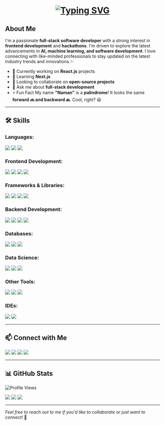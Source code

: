 <div align="center">
  <h1>
    <a href="https://git.io/typing-svg">
      <img src="https://readme-typing-svg.demolab.com?font=Fira+Code&weight=700&size=32&duration=4000&pause=1000&color=fc8a60&center=true&vCenter=true&random=false&width=435&lines=Hi+there!+I'm+Naman;Welcome+to+my+GitHub!" alt="Typing SVG" />
    </a>
  </h1>
</div>

## About Me

I'm a passionate **full-stack software developer** with a strong interest in **frontend development** and **hackathons**. I'm driven to explore the latest advancements in **AI, machine learning, and software development**. I love connecting with like-minded professionals to stay updated on the latest industry trends and innovations.✨

- 🔭 Currently working on **React.js** projects  
- 🌱 Learning **Next.js**  
- 👯 Looking to collaborate on **open-source projects**  
- 💬 Ask me about **full-stack development**
- ⚡ Fun Fact My name **"Naman"** is a **palindrome**! It looks the same **forward 🔜 and backward 🔙**. Cool, right? 😃
  
---

## 🛠️ Skills  

### **Languages:**  
<p align="left">
  <img src="https://img.shields.io/badge/C-00599C?style=for-the-badge&logo=c&logoColor=white" />  
  <img src="https://img.shields.io/badge/C++-00599C?style=for-the-badge&logo=c%2B%2B&logoColor=white" /> 
  <img src="https://img.shields.io/badge/Python-3776AB?style=for-the-badge&logo=python&logoColor=white" />
</p>

### **Frontend Development:**  
<p align="left">
  <img src="https://img.shields.io/badge/HTML5-E34F26?style=for-the-badge&logo=html5&logoColor=white" />  
  <img src="https://img.shields.io/badge/CSS3-1572B6?style=for-the-badge&logo=css3&logoColor=white" />  
  <img src="https://img.shields.io/badge/JavaScript-F7DF1E?style=for-the-badge&logo=javascript&logoColor=black" />  
  <img src="https://img.shields.io/badge/TypeScript-3178C6?style=for-the-badge&logo=typescript&logoColor=white" />
</p>

### **Frameworks & Libraries:**  
<p align="left">
  <img src="https://img.shields.io/badge/React-61DAFB?style=for-the-badge&logo=react&logoColor=white" />
  <img src="https://img.shields.io/badge/Next.js-000000?style=for-the-badge&logo=nextdotjs&logoColor=white" />
  <img src="https://img.shields.io/badge/Bootstrap-563D7C?style=for-the-badge&logo=bootstrap&logoColor=white" />
  <img src="https://img.shields.io/badge/Tailwind_CSS-38B2AC?style=for-the-badge&logo=tailwind-css&logoColor=white" />
</p>

### **Backend Development:**  
<p align="left">
  <img src="https://img.shields.io/badge/Node.js-339933?style=for-the-badge&logo=nodedotjs&logoColor=white" />  
  <img src="https://img.shields.io/badge/Express.js-404D59?style=for-the-badge" />  
  <img src="https://img.shields.io/badge/FastAPI-005571?style=for-the-badge&logo=fastapi" />
  <img src="https://img.shields.io/badge/Flask-000000?style=for-the-badge&logo=flask&logoColor=white" />
</p>

### **Databases:**  
<p align="left">
  <img src="https://img.shields.io/badge/MySQL-4479A1.svg?style=for-the-badge&logo=mysql&logoColor=white" />
  <img src="https://img.shields.io/badge/Prisma-3982CE?style=for-the-badge&logo=Prisma&logoColor=white" />
  <img src="https://img.shields.io/badge/PostgreSQL-316192.svg?style=for-the-badge&logo=postgresql&logoColor=white" />
</p>

### **Data Science:**  
<p align="left">
  <img src="https://img.shields.io/badge/NumPy-013243.svg?style=for-the-badge&logo=numpy&logoColor=white" />
  <img src="https://img.shields.io/badge/Pandas-150458.svg?style=for-the-badge&logo=pandas&logoColor=white" />
  <img src="https://img.shields.io/badge/Matplotlib-ffffff.svg?style=for-the-badge&logo=Matplotlib&logoColor=black" />
</p>

### **Other Tools:**  
<p align="left">
  <img src="https://img.shields.io/badge/Docker-0db7ed.svg?style=for-the-badge&logo=docker&logoColor=white" />
  <img src="https://img.shields.io/badge/Git-F05032?style=for-the-badge&logo=git&logoColor=white" />
  <img src="https://img.shields.io/badge/Jupyter_Notebook-F37626?style=for-the-badge&logo=jupyter&logoColor=white" />
</p>

### **IDEs:**  
<p align="left">
  <img src="https://img.shields.io/badge/VS_Code-007ACC?style=for-the-badge&logo=visual-studio-code&logoColor=white" />  
  <img src="https://img.shields.io/badge/PyCharm-000000?style=for-the-badge&logo=pycharm&logoColor=white" />
</p>

---

## 📫 Connect with Me  
<p align="left">
  <a href="https://www.linkedin.com/in/naman-jain-nj2006/"><img src="https://img.shields.io/badge/LinkedIn-%230077B5.svg?style=for-the-badge&logo=linkedin&logoColor=white" /></a>
  <a href="https://x.com/naman9271"><img src="https://img.shields.io/badge/X-black.svg?style=for-the-badge&logo=X&logoColor=white" /></a>
  <a href="https://www.instagram.com/naman_97_/"><img src="https://img.shields.io/badge/Instagram-%23E4405F.svg?style=for-the-badge&logo=Instagram&logoColor=white" /></a>
  <a href="mailto:namanjain9271@gmail.com"><img src="https://img.shields.io/badge/Email-D14836?style=for-the-badge&logo=gmail&logoColor=white" /></a>
</p>

---

## 📊 GitHub Stats  
<p align="left">
  <img src="https://komarev.com/ghpvc/?username=naman9271&label=Profile%20views&color=0e75b6&style=flat" alt="Profile Views" />
</p>

<p align="left">
  <img src="https://github-readme-stats.vercel.app/api?username=naman9271&theme=radical&hide_border=false&include_all_commits=true&count_private=true" />
  <img src="https://github-readme-streak-stats.herokuapp.com/?user=naman9271&theme=radical&hide_border=false" />
  <img src="https://github-readme-stats.vercel.app/api/top-langs/?username=naman9271&theme=radical&hide_border=false&include_all_commits=true&count_private=true&layout=compact" />
</p>

---

*Feel free to reach out to me if you'd like to collaborate or just want to connect!* 🚀
